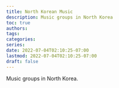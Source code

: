 ```yaml
---
title: North Korean Music
description: Music groups in North Korea
toc: true
authors:
tags:
categories:
series:
date: 2022-07-04T02:10:25-07:00
lastmod: 2022-07-04T02:10:25-07:00
draft: false
---
```

Music groups in North Korea.